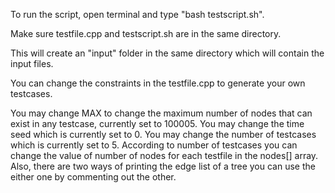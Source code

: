 To run the script, open terminal and type "bash testscript.sh".

Make sure testfile.cpp and testscript.sh are in the same directory.

This will create an "input" folder in the same directory which will contain the input files.

You can change the constraints in the testfile.cpp to generate your own testcases.

You may change MAX to change the maximum number of nodes that can exist in any testcase, currently set to 100005.
You may change the time seed which is currently set to 0.
You may change the number of testcases which is currently set to 5.
According to number of testcases you can change the value of number of nodes for each testfile in the nodes[] array.
Also, there are two ways of printing the edge list of a tree you can use the either one by commenting out the other.
